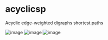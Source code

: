 # acyclicsp
Acyclic edge-weighted digraphs shortest paths

![image](https://user-images.githubusercontent.com/117768679/221942040-b2690415-1163-4316-95d8-6efd62bc3b74.png)
![image](https://user-images.githubusercontent.com/117768679/221941132-81c93a41-e639-4587-89d6-13123b146ca5.png)
![image](https://user-images.githubusercontent.com/117768679/221941490-062d6d62-184a-4508-97f7-3fdec85ba8e7.png)
